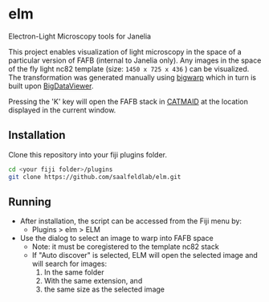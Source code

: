 # elm
Electron-Light Microscopy tools for Janelia

This project enables visualization of light microscopy in the space of a particular version of 
FAFB (internal to Janelia only).  Any images in the space of the fly light nc82 template (size: `1450 x 725 x 436` ) can be visualized.  
The transformation was generated manually using [bigwarp](http://fiji.sc/BigWarp) which in turn is built upon
[BigDataViewer](http://fiji.sc/BigDataViewer).

Pressing the 'K' key will open the FAFB stack in [CATMAID](http://catmaid.readthedocs.org/en/stable/) at the 
location displayed in the current window.

## Installation
Clone this repository into your fiji plugins folder.
```bash
cd <your fiji folder>/plugins
git clone https://github.com/saalfeldlab/elm.git
```

## Running
* After installation, the script can be accessed from the Fiji menu by:  
  * Plugins > elm > ELM
* Use the dialog to select an image to warp into FAFB space
  * Note: it must be coregistered to the template nc82 stack
  * If "Auto discover" is selected, ELM will open the selected image and will search for images:
      1. In the same folder
      2. With the same extension, and
      3. the same size as the selected image
